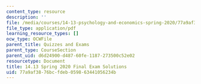 ```yaml
---
content_type: resource
description: ''
file: /media/courses/14-13-psychology-and-economics-spring-2020/77a9af3876bcfdeb059863441056234b_MIT14-13s20_final_sol.pdf
file_type: application/pdf
learning_resource_types: []
ocw_type: OCWFile
parent_title: Quizzes and Exams
parent_type: CourseSection
parent_uid: d6d24900-d487-60fe-1187-273500c52e02
resourcetype: Document
title: 14.13 Spring 2020 Final Exam Solutions
uid: 77a9af38-76bc-fdeb-0598-63441056234b
---
```

